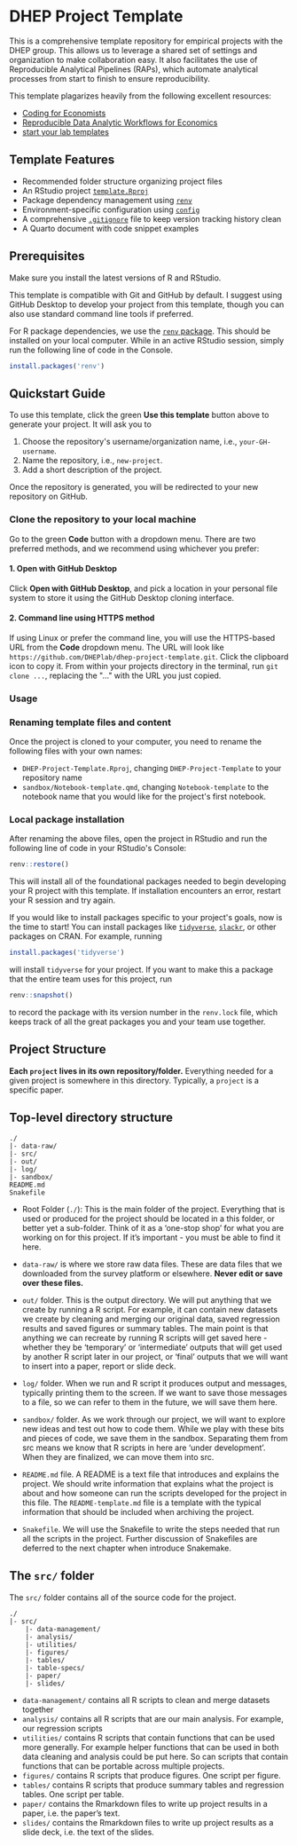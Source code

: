 # DHEP Project Template

This is a comprehensive template repository for empirical projects with the DHEP group. This allows us to leverage a shared set of settings and organization to make collaboration easy. It also facilitates the use of Reproducible Analytical Pipelines (RAPs), which automate analytical processes from start to finish to ensure reproducibility.

This template plagarizes heavily from the following excellent resources:

- [Coding for Economists](https://aeturrell.github.io/coding-for-economists)
- [Reproducible Data Analytic Workflows for Economics](https://lachlandeer.github.io/snakemake-econ-r-tutorial)
- [start your lab templates](https://github.com/startyourlab)

## Template Features

- Recommended folder structure organizing project files
- An RStudio project [`template.Rproj`](./template.Rproj)
- Package dependency management using [`renv`](https://github.com/rstudio/renv/)
- Environment-specific configuration using [`config`](https://github.com/rstudio/config)
- A comprehensive [`.gitignore`](./.gitignore) file to keep version tracking history clean
- A Quarto document with code snippet examples
  

## Prerequisites

Make sure you install the latest versions of R and RStudio.

This template is compatible with Git and GitHub by default. I suggest using GitHub Desktop to develop your project from this template, though you can also use standard command line tools if preferred.

For R package dependencies, we use the [`renv` package](https://rstudio.github.io/renv/articles/renv.html). This should be installed on your local computer. While in an active RStudio session, simply run the following line of code in the Console.

```r
install.packages('renv')
```

## Quickstart Guide

To use this template, click the green **Use this template** button above to generate your project. It will ask you to 

1. Choose the repository's username/organization name, i.e., `your-GH-username`.
2. Name the repository, i.e., `new-project`.
3. Add a short description of the project.

Once the repository is generated, you will be redirected to your new repository on GitHub.

### Clone the repository to your local machine

Go to the green **Code** button with a dropdown menu. There are two preferred methods, and we recommend using whichever you prefer:

#### 1. Open with GitHub Desktop

Click **Open with GitHub Desktop**, and pick a location in your personal file system to store it using the GitHub Desktop cloning interface.

#### 2. Command line using HTTPS method

If using Linux or prefer the command line, you will use the HTTPS-based URL from the **Code** dropdown menu. The URL will look like `https://github.com/DHEPlab/dhep-project-template.git`. Click the clipboard icon to copy it. From within your projects directory in the terminal, run `git clone ...`, replacing the "..." with the URL you just copied.

### Usage

### Renaming template files and content

Once the project is cloned to your computer, you need to rename the following files with your own names:

- `DHEP-Project-Template.Rproj`, changing `DHEP-Project-Template` to your repository name
- `sandbox/Notebook-template.qmd`, changing `Notebook-template` to the notebook name that you would like for the project's first notebook.

### Local package installation

After renaming the above files, open the project in RStudio and run the following line of code in your RStudio's Console:

```r
renv::restore()
```

This will install all of the foundational packages needed to begin developing your R project with this template. If installation encounters an error, restart your R session and try again. 

If you would like to install packages specific to your project's goals, now is the time to start! You can install packages like [`tidyverse`](https://www.tidyverse.org/), [`slackr`](https://mrkaye97.github.io/slackr/), or other packages on CRAN. For example, running

```r
install.packages('tidyverse')
```

will install `tidyverse` for your project. If you want to make this a package that the entire team uses for this project, run

```r
renv::snapshot()
```

to record the package with its version number in the `renv.lock` file, which keeps track of all the great packages you and your team use together.




## Project Structure

**Each `project` lives in its own repository/folder.** Everything needed for a given project is somewhere in this directory. Typically, a `project` is a specific paper. 

## Top-level directory structure

```{}
./
|- data-raw/
|- src/
|- out/
|- log/
|- sandbox/
README.md
Snakefile
```

- Root Folder (`./`): This is the main folder of the project. Everything that is used or produced for the project should be located in a this folder, or better yet a sub-folder. Think of it as a ‘one-stop shop’ for what you are working on for this project. If it’s important - you must be able to find it here.

- `data-raw/` is where we store raw data files. These are data files that we downloaded from the survey platform or elsewhere. **Never edit or save over these files.** 

- `out/` folder. This is the output directory. We will put anything that we create by running a R script. For example, it can contain new datasets we create by cleaning and merging our original data, saved regression results and saved figures or summary tables. The main point is that anything we can recreate by running R scripts will get saved here - whether they be ‘temporary’ or ‘intermediate’ outputs that will get used by another R script later in our project, or ‘final’ outputs that we will want to insert into a paper, report or slide deck.

- `log/` folder. When we run and R script it produces output and messages, typically printing them to the screen. If we want to save those messages to a file, so we can refer to them in the future, we will save them here.

- `sandbox/` folder. As we work through our project, we will want to explore new ideas and test out how to code them. While we play with these bits and pieces of code, we save them in the sandbox. Separating them from src means we know that R scripts in here are ‘under development’. When they are finalized, we can move them into src.

- `README.md` file. A README is a text file that introduces and explains the project. We should write information that explains what the project is about and how someone can run the scripts developed for the project in this file. The `README-template.md` file is a template with the typical information that should be included when archiving the project.

- `Snakefile`. We will use the Snakefile to write the steps needed that run all the scripts in the project. Further discussion of Snakefiles are deferred to the next chapter when introduce Snakemake.

## The `src/` folder

The `src/` folder contains all of the source code for the project. 

```
./
|- src/
    |- data-management/
    |- analysis/
    |- utilities/
    |- figures/
    |- tables/
    |- table-specs/
    |- paper/
    |- slides/
```

- `data-management/` contains all R scripts to clean and merge datasets together
- `analysis/` contains all R scripts that are our main analysis. For example, our regression scripts
- `utilities/` contains R scripts that contain functions that can be used more generally. For example helper functions that can be used in both data cleaning and analysis could be put here. So can scripts that contain functions that can be portable across multiple projects.
- `figures/` contains R scripts that produce figures. One script per figure.
- `tables/` contains R scripts that produce summary tables and regression tables. One script per table.
- `paper/` contains the Rmarkdown files to write up project results in a paper, i.e. the paper’s text.
- `slides/` contains the Rmarkdown files to write up project results as a slide deck, i.e. the text of the slides.